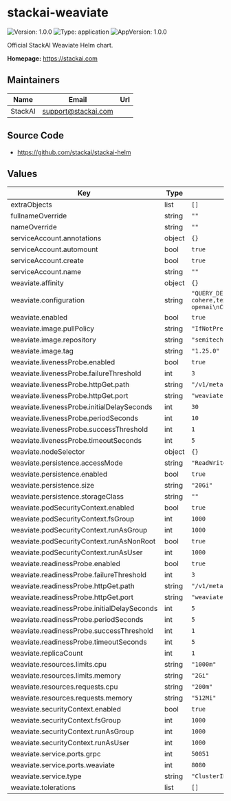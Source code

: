 # stackai-weaviate

![Version: 1.0.0](https://img.shields.io/badge/Version-1.0.0-informational?style=flat-square) ![Type: application](https://img.shields.io/badge/Type-application-informational?style=flat-square) ![AppVersion: 1.0.0](https://img.shields.io/badge/AppVersion-1.0.0-informational?style=flat-square)

Official StackAI Weaviate Helm chart.

**Homepage:** <https://stackai.com>

## Maintainers

| Name | Email | Url |
| ---- | ------ | --- |
| StackAI | <support@stackai.com> |  |

## Source Code

* <https://github.com/stackai/stackai-helm>

## Values

| Key | Type | Default | Description |
|-----|------|---------|-------------|
| extraObjects | list | `[]` |  |
| fullnameOverride | string | `""` |  |
| nameOverride | string | `""` |  |
| serviceAccount.annotations | object | `{}` |  |
| serviceAccount.automount | bool | `true` |  |
| serviceAccount.create | bool | `true` |  |
| serviceAccount.name | string | `""` |  |
| weaviate.affinity | object | `{}` |  |
| weaviate.configuration | string | `"QUERY_DEFAULTS_LIMIT=25\nAUTHENTICATION_ANONYMOUS_ACCESS_ENABLED=true\nPERSISTENCE_DATA_PATH=/var/lib/weaviate\nDEFAULT_VECTORIZER_MODULE=none\nENABLE_MODULES=text2vec-cohere,text2vec-huggingface,text2vec-palm,text2vec-openai,generative-openai,generative-cohere,generative-palm,ref2vec-centroid,reranker-cohere,qna-openai\nCLUSTER_HOSTNAME=node1\n"` |  |
| weaviate.enabled | bool | `true` |  |
| weaviate.image.pullPolicy | string | `"IfNotPresent"` |  |
| weaviate.image.repository | string | `"semitechnologies/weaviate"` |  |
| weaviate.image.tag | string | `"1.25.0"` |  |
| weaviate.livenessProbe.enabled | bool | `true` |  |
| weaviate.livenessProbe.failureThreshold | int | `3` |  |
| weaviate.livenessProbe.httpGet.path | string | `"/v1/meta"` |  |
| weaviate.livenessProbe.httpGet.port | string | `"weaviate"` |  |
| weaviate.livenessProbe.initialDelaySeconds | int | `30` |  |
| weaviate.livenessProbe.periodSeconds | int | `10` |  |
| weaviate.livenessProbe.successThreshold | int | `1` |  |
| weaviate.livenessProbe.timeoutSeconds | int | `5` |  |
| weaviate.nodeSelector | object | `{}` |  |
| weaviate.persistence.accessMode | string | `"ReadWriteOnce"` |  |
| weaviate.persistence.enabled | bool | `true` |  |
| weaviate.persistence.size | string | `"20Gi"` |  |
| weaviate.persistence.storageClass | string | `""` |  |
| weaviate.podSecurityContext.enabled | bool | `true` |  |
| weaviate.podSecurityContext.fsGroup | int | `1000` |  |
| weaviate.podSecurityContext.runAsGroup | int | `1000` |  |
| weaviate.podSecurityContext.runAsNonRoot | bool | `true` |  |
| weaviate.podSecurityContext.runAsUser | int | `1000` |  |
| weaviate.readinessProbe.enabled | bool | `true` |  |
| weaviate.readinessProbe.failureThreshold | int | `3` |  |
| weaviate.readinessProbe.httpGet.path | string | `"/v1/meta"` |  |
| weaviate.readinessProbe.httpGet.port | string | `"weaviate"` |  |
| weaviate.readinessProbe.initialDelaySeconds | int | `5` |  |
| weaviate.readinessProbe.periodSeconds | int | `5` |  |
| weaviate.readinessProbe.successThreshold | int | `1` |  |
| weaviate.readinessProbe.timeoutSeconds | int | `5` |  |
| weaviate.replicaCount | int | `1` |  |
| weaviate.resources.limits.cpu | string | `"1000m"` |  |
| weaviate.resources.limits.memory | string | `"2Gi"` |  |
| weaviate.resources.requests.cpu | string | `"200m"` |  |
| weaviate.resources.requests.memory | string | `"512Mi"` |  |
| weaviate.securityContext.enabled | bool | `true` |  |
| weaviate.securityContext.fsGroup | int | `1000` |  |
| weaviate.securityContext.runAsGroup | int | `1000` |  |
| weaviate.securityContext.runAsUser | int | `1000` |  |
| weaviate.service.ports.grpc | int | `50051` |  |
| weaviate.service.ports.weaviate | int | `8080` |  |
| weaviate.service.type | string | `"ClusterIP"` |  |
| weaviate.tolerations | list | `[]` |  |
